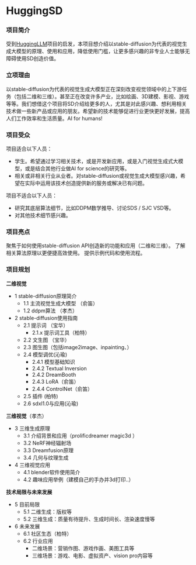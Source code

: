 # HuggingSD

### 项目简介

受到[HuggingLLM](https://github.com/datawhalechina/hugging-llm)项目的启发，本项目想介绍以stable-diffusion为代表的视觉生成大模型的原理、使用和应用，降低使用门槛，让更多感兴趣的非专业人士能够无障碍使用SD创造价值。

### 立项理由

以stable-diffusion为代表的视觉生成大模型正在深刻改变视觉领域中的上下游任务（包括二维和三维）。甚至正在改变许多产业，比如绘画、3D建模、影视、游戏等等。我们想借这个项目将SD介绍给更多的人，尤其是对此感兴趣、想利用相关技术做一些新产品或应用的朋友。希望新的技术能够促进行业更快更好发展，提高人们工作效率和生活质量。AI for humans!

### 项目受众

项目适合以下人员：

- 学生。希望通过学习相关技术，或是开发新应用，或是入门视觉生成式大模型，或是结合其他行业做AI for science的研究等。
- 相关或非相关行业从业者。对stable-diffusion或视觉生成大模型感兴趣，希望在实际中运用该技术创造提供新的服务或解决已有问题。

项目不适合以下人员：

- 研究其底层算法细节，比如DDPM数学推导、讨论SDS / SJC VSD等。
- 对其他技术细节感兴趣。

### 项目亮点

聚焦于如何使用stable-diffusion API创造新的功能和应用（二维和三维）。
了解相关算法原理以更便捷高效使用。
提供示例代码和使用流程。

### 项目规划

**二维视觉**
- 1 stable-diffusion原理简介
    - 1.1 主流视觉生成大模型 （俞笛）
    - 1.2 ddpm算法 （孝杰）
- 2 stable-diffusion使用指南
    - 2.1 提示词 （宝华）
      - 2.1.x 提示词工具（柏特）
    - 2.2 文生图 （宝华）
    - 2.3 图生图（包括image2image、inpainting、）
    - 2.4 模型调优(沁瑜)
      - 2.4.1 模型基础知识
      - 2.4.2 Textual Inversion
      - 2.4.2 DreamBooth
      - 2.4.3 LoRA（俞笛）
      - 2.4.4 ControlNet（俞笛）
    - 2.5 插件 (柏特)
    - 2.6 sdxl1.0与应用(沁瑜)


**三维视觉**（孝杰）
- 3 三维生成原理
    - 3.1 介绍背景和应用（prolificdreamer magic3d ）
    - 3.2 NeRF神经辐射场
    - 3.3 Dreamfusion原理
    - 3.4 几何与纹理生成
- 4 三维视觉应用
    - 4.1 blender软件使用简介
    - 4.2 趣味应用举例（建模自己的手办并3d打印..）

**技术局限与未来发展**
- 5 目前局限
  - 5.1 二维生成：版权等
  - 5.2 三维生成：质量有待提升、生成时间长、渲染速度慢等
- 6 未来发展
  - 6.1 社区生态（柏特）
  - 6.2 行业应用
      - 二维场景：营销作图、游戏作画、美图工具等
      - 三维场景：游戏、电影、虚拟资产、vision pro内容等
